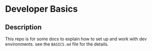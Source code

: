 # Developer Basics
## Description
This repo is for some docs to explain how to set up and work with dev environments.
see the `BASICS.md` file for the details.

